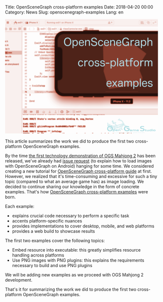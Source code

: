 Title: OpenSceneGraph cross-platform examples
Date: 2018-04-20 00:00
Category: News
Slug: openscenegraph-examples
Lang: en

![Screenshot][screenshot]

This article summarizes the work we did to produce the first two cross-platform OpenSceneGraph examples.

By the time [the first technology demonstration of OGS Mahjong 2][tech-demo-1] has been released, we've already had [issue request][android-image-issue] (to explain how to load images with OpenSceneGraph on Android) hanging for some time. We considered creating a new tutorial for [OpenSceneGraph cross-platform guide][osgcpg] at first. However, we realized that it's time-consuming and excessive for such a tiny topic (compared to what an average game has) as image loading. We decided to continue sharing our knowledge in the form of concrete examples. That's how [OpenSceneGraph cross-platform examples][osgcpe] were born.

Each example:

* explains crucial code necessary to perform a specific task
* accents platform-specific nuances
* provides implementations to cover desktop, mobile, and web platforms
* provides a web build to showcase results

The first two examples cover the following topics:

* Embed resource into executable: this greatly simplifies resource handling across platforms
* Use PNG images with PNG plugins: this explains the requirements necessary to build and use PNG plugins

We will be adding new examples as we proceed with OGS Mahjong 2 development.

That's it for summarizing the work we did to produce the first two cross-platform OpenSceneGraph examples.


[screenshot]: images/2018-04-20-openscenegraph-examples.png

[tech-demo-1]: 2018-02-16-mahjong-techdemo1-gameplay.html
[android-image-issue]: https://github.com/OGStudio/openscenegraph-cross-platform-guide/issues/4
[osgcpg]: https://github.com/OGStudio/openscenegraph-cross-platform-guide
[osgcpe]: https://github.com/OGStudio/openscenegraph-cross-platform-examples

